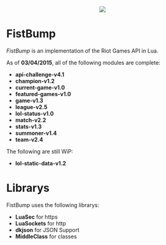 <p align="center">
  <img src="https://i.imgur.com/fhsETUZ.png"/>
</p>

# FistBump


*FistBump* is an implementation of the Riot Games API in Lua.

As of **03/04/2015**, all of the following modules are complete:

* **api-challenge-v4.1**
* **champion-v1.2**
* **current-game-v1.0**
* **featured-games-v1.0**
* **game-v1.3**
* **league-v2.5**
* **lol-status-v1.0**
* **match-v2.2**
* **stats-v1.3**
* **summoner-v1.4**
* **team-v2.4**

The following are still WiP:
* **lol-static-data-v1.2**

# Librarys
FistBump uses the following librarys:
* **LuaSec** for https
* **LuaSockets** for http
* **dkjson** for JSON Support
* **MiddleClass** for classes
